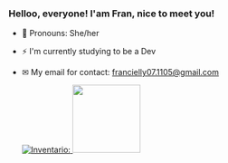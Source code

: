 ### Helloo, everyone! I'am Fran, nice to meet you!
- 🎀 Pronouns: She/her
- ⚡ I'm currently studying to be a Dev
- ✉ My email for contact: francielly07.1105@gmail.com

  <div>
  <a href="https://github.com/fraanDev">
    
  ![Inventario:](https://github-readme-stats.vercel.app/api?username=fraanDev&show_icons=true&theme=dracula)
  <img height="120em" src="https://github-readme-stats.vercel.app/api/top-langs/?username=fraanDev&layout=compact&langs_count=7&theme=dracula"/>
</div>

<!---
fraanDev/fraanDev is a ✨ special ✨ repository because its `README.md` (this file) appears on your GitHub profile.
You can click the Preview link to take a look at your changes.
--->
